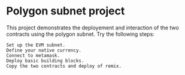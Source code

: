 # Polygon subnet project

This project demonstrates the deployement and interaction of the two contracts using the polygon subnet.
Try the following steps:
 

```shell
Set up the EVM subnet.
Define your native currency.
Connect to metamask.
Deploy basic building blocks.
Copy the two contracts and deploy of remix.
```
